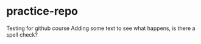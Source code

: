 # practice-repo
Testing for github course
Adding some text to see what happens, is there a spell check? 
